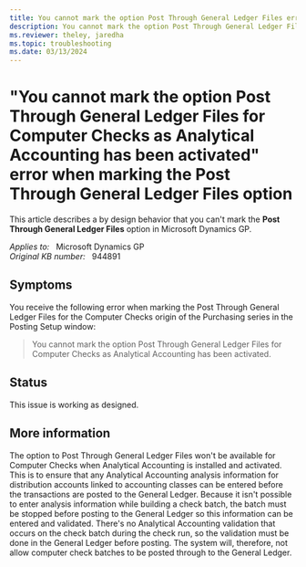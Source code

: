 ```yaml
---
title: You cannot mark the option Post Through General Ledger Files error when marking Post Through General Ledger Files
description: You cannot mark the option Post Through General Ledger Files for Computer Checks as Analytical Accounting has been activated. This error occurs when you mark the Post Through General Ledger Files option. This is by design.
ms.reviewer: theley, jaredha
ms.topic: troubleshooting
ms.date: 03/13/2024
---
```

# "You cannot mark the option Post Through General Ledger Files for Computer Checks as Analytical Accounting has been activated" error when marking the Post Through General Ledger Files option

This article describes a by design behavior that you can't mark the **Post Through General Ledger Files** option in Microsoft Dynamics GP.

_Applies to:_ &nbsp; Microsoft Dynamics GP  
_Original KB number:_ &nbsp; 944891

## Symptoms

You receive the following error when marking the Post Through General Ledger Files for the Computer Checks origin of the Purchasing series in the Posting Setup window:

> You cannot mark the option Post Through General Ledger Files for Computer Checks as Analytical Accounting has been activated.

## Status

This issue is working as designed.

## More information

The option to Post Through General Ledger Files won't be available for Computer Checks when Analytical Accounting is installed and activated. This is to ensure that any Analytical Accounting analysis information for distribution accounts linked to accounting classes can be entered before the transactions are posted to the General Ledger. Because it isn't possible to enter analysis information while building a check batch, the batch must be stopped before posting to the General Ledger so this information can be entered and validated. There's no Analytical Accounting validation that occurs on the check batch during the check run, so the validation must be done in the General Ledger before posting. The system will, therefore, not allow computer check batches to be posted through to the General Ledger.
